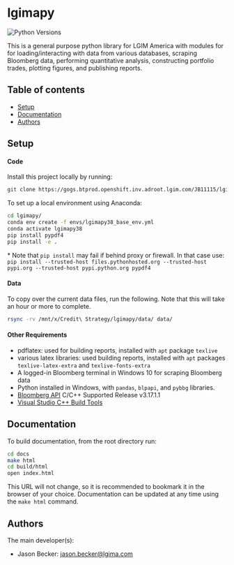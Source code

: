 # lgimapy

![Python Versions][python-versions]

This is a general purpose python library for LGIM America with modules for
for loading/interacting with data from various databases, scraping Bloomberg
data, performing quantitative analysis, constructing portfolio trades,
plotting figures, and publishing reports.


## Table of contents
* [Setup](#setup)
* [Documentation](#documentation)
* [Authors](#authors)

## Setup

#### Code

Install this project locally by running:

```bash
git clone https://gogs.btprod.openshift.inv.adroot.lgim.com/JB11115/lgimapy.git
```

To set up a local environment using Anaconda:

```bash
cd lgimapy/
conda env create -f envs/lgimapy38_base_env.yml
conda activate lgimapy38
pip install pypdf4
pip install -e .
```
\* Note that `pip install` may fail if behind proxy or firewall. In that case
use: `pip install --trusted-host files.pythonhosted.org --trusted-host pypi.org --trusted-host pypi.python.org pypdf4`

#### Data
To copy over the current data files, run the following. Note that this will
take an hour or more to complete.

```bash
rsync -rv /mnt/x/Credit\ Strategy/lgimapy/data/ data/
```


#### Other Requirements
* pdflatex: used for building reports, installed with `apt` package `texlive`
* various latex libraries: used building reports, installed with `apt` packages
`texlive-latex-extra` and `texlive-fonts-extra`
* A logged-in Bloomberg terminal in Windows 10 for scraping Bloomberg data
* Python installed in Windows, with `pandas`, `blpapi`, and `pybbg` libraries.
* [Bloomberg API] C/C++ Supported Release v3.17.1.1
* [Visual Studio C++ Build Tools]

## Documentation
To build documentation, from the root directory run:
```bash
cd docs
make html
cd build/html
open index.html
```
This URL will not change, so it is recommended to bookmark it in
the browser of your choice. Documentation can be updated at any time
using the `make html` command.

## Authors

The main developer(s):

- Jason Becker: jason.becker@lgima.com

[Bloomberg API]: https://www.bloomberg.com/professional/support/api-library/
[Visual Studio C++ Build Tools]: https://www.google.com/url?sa=t&rct=j&q=&esrc=s&source=web&cd=1&ved=2ahUKEwiniM2o26HlAhVQRKwKHS_8DrAQFjAAegQIABAB&url=https%3A%2F%2Fgo.microsoft.com%2Ffwlink%2F%3FLinkId%3D691126&usg=AOvVaw0geDw_h-TSCfzTMvYE2ZOw
[python-versions]: https://img.shields.io/badge/python-3.8-blue.svg
